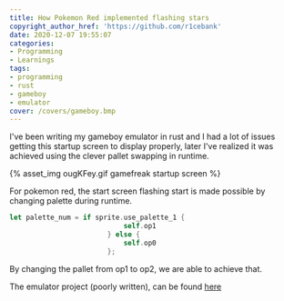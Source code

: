 ```yaml
---
title: How Pokemon Red implemented flashing stars
copyright_author_href: 'https://github.com/r1cebank'
date: 2020-12-07 19:55:07
categories:
- Programming
- Learnings
tags:
- programming
- rust
- gameboy
- emulator
cover: /covers/gameboy.bmp
---
```

I've been writing my gameboy emulator in rust and I had a lot of issues getting this startup screen to display properly, later I've realized it was achieved using the clever pallet swapping in runtime. 

{% asset_img ougKFey.gif gamefreak startup screen %}

For pokemon red, the start screen flashing start is made possible by changing palette during runtime.

```rust
let palette_num = if sprite.use_palette_1 {
                            self.op1
                        } else {
                            self.op0
                        };
```
By changing the pallet from op1 to op2, we are able to achieve that.

The emulator project (poorly written), can be found [here](https://github.com/r1cebank/rgb)
